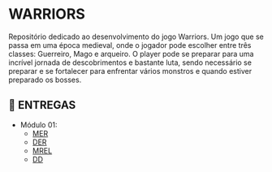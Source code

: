# WARRIORS
Repositório dedicado ao desenvolvimento do jogo Warriors. Um jogo que se passa em uma época medieval, onde o jogador pode escolher entre três classes: Guerreiro, Mago e arqueiro. O player pode se preparar para uma incrível jornada de descobrimentos e bastante luta, sendo necessário se preparar e se fortalecer para enfrentar vários monstros e quando estiver preparado os bosses.

## :pushpin: ENTREGAS
  - Módulo 01:
    - [MER](https://github.com/SBD1/2024.1-Warriors/blob/main/docs/entrega-01/MER.md)
    - [DER](https://github.com/SBD1/2024.1-Warriors/blob/main/docs/entrega-01/DER.md)
    - [MREL](https://github.com/SBD1/2024.1-Warriors/blob/main/docs/entrega-01/MREL.md)
    - [DD](https://github.com/SBD1/2024.1-Warriors/blob/main/docs/entrega-01/DD.md)
    
